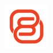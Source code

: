 <p align="center">
  <a href="https://beamify.online" target="blank"><img src="assets/icon.png" width="120" alt="Nest Logo" /></a>
</p>

